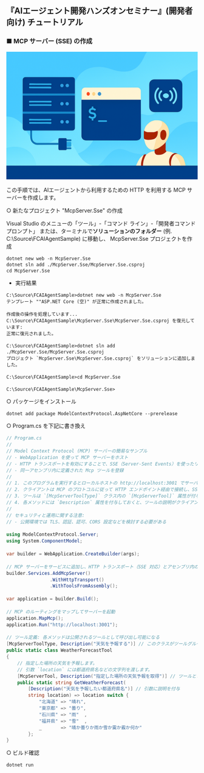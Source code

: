 ## 『AIエージェント開発ハンズオンセミナー』(開発者向け) チュートリアル

### ■ MCP サーバー (SSE) の作成
![MCP サーバー (SSE) の作成](./Images/tutorial_banner_22.png)

この手順では、AIエージェントから利用するための HTTP を利用する MCP サーバーを作成します。

○ 新たなプロジェクト \"McpServer.Sse\" の作成

Visual Studio のメニューの「ツール」-「コマンド ライン」-「開発者コマンド プロンプト」
または、ターミナルで**ソリューションのフォルダー** (例. C:\\Source\\FCAIAgentSample) に移動し、
McpServer.Sse プロジェクトを作成
```console
dotnet new web -n McpServer.Sse
dotnet sln add ./McpServer.Sse/McpServer.Sse.csproj
cd McpServer.Sse
```

- 実行結果
```console
C:\Source\FCAIAgentSample>dotnet new web -n McpServer.Sse
テンプレート ""ASP.NET Core (空)" が正常に作成されました。

作成後の操作を処理しています...
C:\Source\FCAIAgentSample\McpServer.Sse\McpServer.Sse.csproj を復元しています:
正常に復元されました。

C:\Source\FCAIAgentSample>dotnet sln add ./McpServer.Sse/McpServer.Sse.csproj
プロジェクト `McpServer.Sse\McpServer.Sse.csproj` をソリューションに追加しました。

C:\Source\FCAIAgentSample>cd McpServer.Sse

C:\Source\FCAIAgentSample\McpServer.Sse>
```

○ パッケージをインストール
```console
dotnet add package ModelContextProtocol.AspNetCore --prerelease
```

○ Program.cs を下記に書き換え

```csharp
// Program.cs
//
// Model Context Protocol (MCP) サーバーの簡易なサンプル
// - WebApplication を使って MCP サーバーをホスト
// - HTTP トランスポートを有効にすることで、SSE（Server-Sent Events）を使ったリアルタイム通信をサポート
// - 同一アセンブリ内に定義された Mcp ツールを登録
//
// 1. このプログラムを実行するとローカルホストの http://localhost:3001 でサーバーが起動
// 2. クライアントは MCP のプロトコルに従って HTTP エンドポイント経由で接続し、SSE でリアルタイム通信
// 3. ツールは `[McpServerToolType]` クラス内の `[McpServerTool]` 属性が付与されたメソッドとして公開される
// 4. 各メソッドには `Description` 属性を付与しておくと、ツールの説明がクライアントに提供される
//
// セキュリティと運用に関する注意:
// - 公開環境では TLS、認証、認可、CORS 設定などを検討する必要がある

using ModelContextProtocol.Server;
using System.ComponentModel;

var builder = WebApplication.CreateBuilder(args);

// MCP サーバーをサービスに追加し、HTTP トランスポート（SSE 対応）とアセンブリ内のツールを登録
builder.Services.AddMcpServer()
                .WithHttpTransport()
                .WithToolsFromAssembly();

var application = builder.Build();

// MCP のルーティングをマップしてサーバーを起動
application.MapMcp();
application.Run("http://localhost:3001");

// ツール定義: 各メソッドは公開されるツールとして呼び出し可能になる
[McpServerToolType, Description("天気を予報する")] // このクラスがツールグループであることを示す属性
public static class WeatherForecastTool
{
    // 指定した場所の天気を予報します。
    // 引数 `location` には都道府県名などの文字列を渡します。
    [McpServerTool, Description("指定した場所の天気予報を取得")] // ツールとして公開し、説明を付与
    public static string GetWeatherForecast(
        [Description("天気を予報したい都道府県名")] // 引数に説明を付与
        string location) => location switch {
            "北海道" => "晴れ",
            "東京都" => "曇り",
            "石川県" => "雨"  ,
            "福井県" => "雪"  ,
            _       => "晴か曇りか雨か雪か霙か霰か何か"
        };
}
```

○ ビルド確認

```console
dotnet run
```
